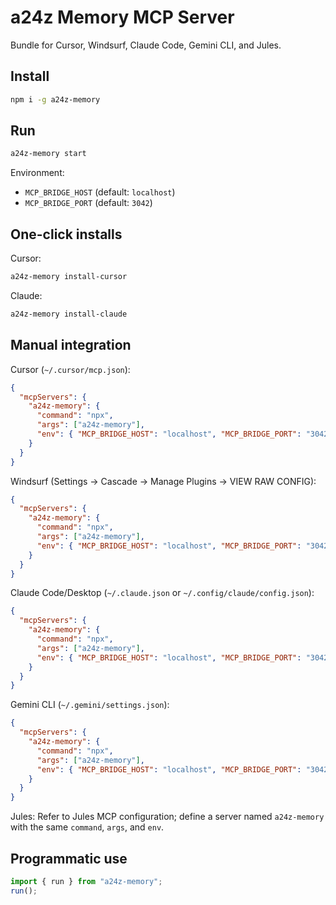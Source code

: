 # a24z Memory MCP Server

Bundle for Cursor, Windsurf, Claude Code, Gemini CLI, and Jules.

## Install

```bash
npm i -g a24z-memory
```

## Run

```bash
a24z-memory start
```

Environment:

- `MCP_BRIDGE_HOST` (default: `localhost`)
- `MCP_BRIDGE_PORT` (default: `3042`)

## One-click installs

Cursor:

```bash
a24z-memory install-cursor
```

Claude:

```bash
a24z-memory install-claude
```

## Manual integration

Cursor (`~/.cursor/mcp.json`):

```json
{
  "mcpServers": {
    "a24z-memory": {
      "command": "npx",
      "args": ["a24z-memory"],
      "env": { "MCP_BRIDGE_HOST": "localhost", "MCP_BRIDGE_PORT": "3042" }
    }
  }
}
```

Windsurf (Settings → Cascade → Manage Plugins → VIEW RAW CONFIG):

```json
{
  "mcpServers": {
    "a24z-memory": {
      "command": "npx",
      "args": ["a24z-memory"],
      "env": { "MCP_BRIDGE_HOST": "localhost", "MCP_BRIDGE_PORT": "3042" }
    }
  }
}
```

Claude Code/Desktop (`~/.claude.json` or `~/.config/claude/config.json`):

```json
{
  "mcpServers": {
    "a24z-memory": {
      "command": "npx",
      "args": ["a24z-memory"],
      "env": { "MCP_BRIDGE_HOST": "localhost", "MCP_BRIDGE_PORT": "3042" }
    }
  }
}
```

Gemini CLI (`~/.gemini/settings.json`):

```json
{
  "mcpServers": {
    "a24z-memory": {
      "command": "npx",
      "args": ["a24z-memory"],
      "env": { "MCP_BRIDGE_HOST": "localhost", "MCP_BRIDGE_PORT": "3042" }
    }
  }
}
```

Jules: Refer to Jules MCP configuration; define a server named `a24z-memory` with the same `command`, `args`, and `env`.

## Programmatic use

```ts
import { run } from "a24z-memory";
run();
```

